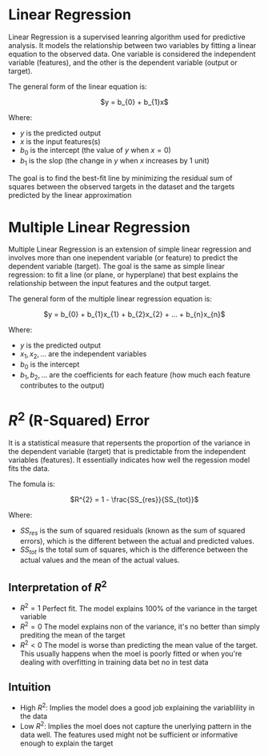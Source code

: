 # Linear Regression

Linear Regression is a supervised leanring algorithm used for predictive analysis. It models the relationship between two variables by fitting a linear equation to the observed data. One variable is considered the independent variable (features), and the other is the dependent variable (output or target).

The general form of the linear equation is:

<p align="center">
$y = b_{0} + b_{1}x$
</p>

Where:
- $y$ is the predicted output
- $x$ is the input features(s)
- $b_{0}$ is the intercept (the value of $y$ when $x=0$)
- $b_{1}$ is the slop (the change in $y$ when $x$ increases by 1 unit)

The goal is to find the best-fit line by minimizing the residual sum of squares between the observed targets in the dataset and the targets predicted by the linear approximation

# Multiple Linear Regression

Multiple Linear Regression is an extension of simple linear regression and involves more than one inependent variable (or feature) to predict the dependent variable (target). The goal is the same as simple linear regression: to fit a line (or plane, or hyperplane) that best explains the relationship between the input features and the output target.

The general form of the multiple linear regression equation is:

<p align="center">
$y = b_{0} + b_{1}x_{1}  + b_{2}x_{2} + ... + b_{n}x_{n}$
</p>

Where:
- $y$ is the predicted output
- $x_{1},x_{2},...$ are the independent variables
- $b_{0}$ is the intercept
- $b_{1}, b_{2},...$ are the coefficients for each feature (how much each feature contributes to the output)


# $R^{2}$ (R-Squared) Error

It is a statistical measure that repersents the proportion of the variance in the dependent variable (target) that is predictable from the independent variables (features). It essentially indicates how well the regession model fits the data.

The fomula is:

<p align="center">
$R^{2} = 1 - \frac{SS_{res}}{SS_{tot}}$
</p>

Where:
- $SS_{res}$ is the sum of squared residuals (known as the sum of squared errors), which is the different between the actual and predicted values.
- $SS_{tot}$ is the total sum of squares, which is the difference between the actual values and the mean of the actual values.

## Interpretation of $R^{2}$
- $R^{2} = 1$ Perfect fit. The model explains 100% of the variance in the target variable
- $R^{2} = 0$ The model explains non of the variance, it's no better than simply prediting the mean of the target
- $R^{2} < 0$ The model is worse than predicting the mean value of the target. This usually happens when the moel is poorly fitted or when you're dealing with overfitting in training data bet no in test data

## Intuition 
- High $R^{2}$: Implies the model does a good job explaining the variablility in the data
- Low $R^{2}$: Implies the moel does not capture the unerlying pattern in the data well. The features used might not be sufficient or informative enough to explain the target
